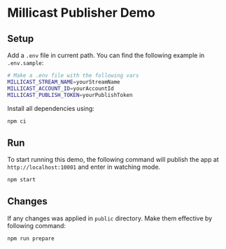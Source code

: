 # Millicast Publisher Demo

## Setup
Add a `.env` file in current path. You can find the following example in `.env.sample`:
```sh
# Make a .env file with the following vars
MILLICAST_STREAM_NAME=yourStreamName
MILLICAST_ACCOUNT_ID=yourAccountId
MILLICAST_PUBLISH_TOKEN=yourPublishToken
```

Install all dependencies using:
```sh
npm ci
```

## Run
To start running this demo, the following command will publish the app at `http://localhost:10001` and enter in watching mode.
```sh
npm start
```

## Changes
If any changes was applied in `public` directory. Make them effective by following command:
```
npm run prepare
```
